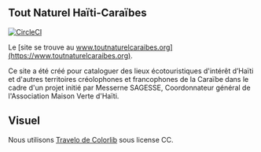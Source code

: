 Tout Naturel Haïti-Caraïbes
-----

[![CircleCI](https://circleci.com/gh/maisonverte/maisonverte/tree/master.svg?style=svg)](https://circleci.com/gh/maisonverte/maisonverte/tree/master)

Le [site se trouve au www.toutnaturelcaraibes.org](https://www.toutnaturelcaraibes.org).

Ce site a été créé pour cataloguer des lieux écotouristiques d'intérêt d’Haïti et d'autres territoires créolophones et francophones de la Caraïbe dans le cadre d'un projet initié par Messerne SAGESSE, Coordonnateur général de l'Association Maison Verte d'Haïti.

Visuel
-----

Nous utilisons [Travelo de Colorlib](https://preview.colorlib.com/theme/travelo/) sous license CC.
